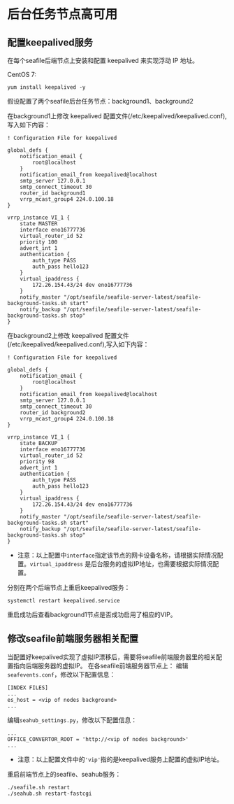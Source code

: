 # 后台任务节点高可用

## 配置keepalived服务

在每个seafile后端节点上安装和配置 keepalived 来实现浮动 IP 地址。

CentOS 7:
```
yum install keepalived -y
```

假设配置了两个seafile后台任务节点：background1、background2

在background1上修改 keepalived 配置文件(/etc/keepalived/keepalived.conf),写入如下内容：

```
! Configuration File for keepalived

global_defs {
    notification_email {
        root@localhost
    }
    notification_email_from keepalived@localhost
    smtp_server 127.0.0.1
    smtp_connect_timeout 30
    router_id background1
    vrrp_mcast_group4 224.0.100.18
}

vrrp_instance VI_1 {
    state MASTER
    interface eno16777736
    virtual_router_id 52
    priority 100
    advert_int 1
    authentication {
        auth_type PASS
        auth_pass hello123
    }
    virtual_ipaddress {
        172.26.154.43/24 dev eno16777736
    }
    notify_master "/opt/seafile/seafile-server-latest/seafile-background-tasks.sh start"
    notify_backup "/opt/seafile/seafile-server-latest/seafile-background-tasks.sh stop"
}
```

在background2上修改 keepalived 配置文件(/etc/keepalived/keepalived.conf),写入如下内容：

```
! Configuration File for keepalived

global_defs {
    notification_email {
        root@localhost
    }
    notification_email_from keepalived@localhost
    smtp_server 127.0.0.1
    smtp_connect_timeout 30
    router_id background2
    vrrp_mcast_group4 224.0.100.18
}

vrrp_instance VI_1 {
    state BACKUP
    interface eno16777736
    virtual_router_id 52
    priority 98
    advert_int 1
    authentication {
        auth_type PASS
        auth_pass hello123
    }
    virtual_ipaddress {
        172.26.154.43/24 dev eno16777736
    }
    notify_master "/opt/seafile/seafile-server-latest/seafile-background-tasks.sh start"
    notify_backup "/opt/seafile/seafile-server-latest/seafile-background-tasks.sh stop"
}
```

 * 注意：以上配置中`interface`指定该节点的网卡设备名称，请根据实际情况配置。`virtual_ipaddress` 是后台服务的虚拟IP地址，也需要根据实际情况配置。

分别在两个后端节点上重启keepalived服务：

```
systemctl restart keepalived.service
```

重启成功后查看background1节点是否成功启用了相应的VIP。

## 修改seafile前端服务器相关配置

当配置好keepalived实现了虚拟IP漂移后，需要将seafile前端服务器里的相关配置指向后端服务器的虚拟IP。
在各seafile前端服务器节点上：
编辑`seafevents.conf`，修改以下配置信息：

```
[INDEX FILES]
...
es_host = <vip of nodes background>
...
```

编辑`seahub_settings.py`，修改以下配置信息：

```
...
OFFICE_CONVERTOR_ROOT = 'http://<vip of nodes background>'
...
```

* 注意：以上配置文件中的`'vip'`指的是keepalived服务上配置的虚拟IP地址。

重启前端节点上的seafile、seahub服务：

```
./seafile.sh restart
./seahub.sh restart-fastcgi
```
